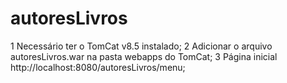 # autoresLivros

1 Necessário ter o TomCat v8.5 instalado; 
2 Adicionar o arquivo autoresLivros.war na pasta webapps do TomCat;
3 Página inicial http://localhost:8080/autoresLivros/menu;

